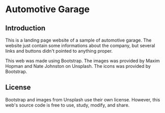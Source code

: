 # Automotive Garage

## Introduction
This is a landing page website of a sample of automotive garage. The website
just contain some informations about the company, but several links and buttons
didn't pointed to anything proper.

This web was made using Bootstrap. The images was provided by Maxim Hopman and
Nate Johnston on Unsplash. The icons was provided by Bootstrap.

## License
Bootstrap and images from Unsplash use their own license. However, this web's
source code is free to use, study, modify, and share.
